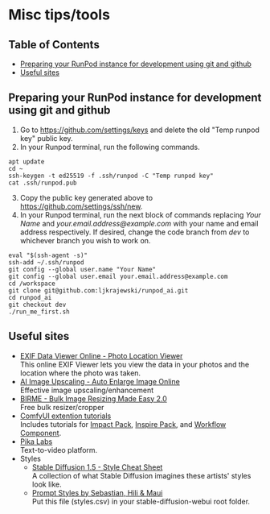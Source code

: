 # Misc tips/tools
## Table of Contents
- [Preparing your RunPod instance for development using git and github](#preparing-your-runpod-instance-for-development-using-git-and-github)
- [Useful sites](#useful-sites)
## Preparing your RunPod instance for development using git and github
1. Go to https://github.com/settings/keys and delete the old "Temp runpod key" public key.
2. In your Runpod terminal, run the following commands.
```
apt update
cd ~
ssh-keygen -t ed25519 -f .ssh/runpod -C "Temp runpod key"
cat .ssh/runpod.pub
```
3. Copy the public key generated above to https://github.com/settings/ssh/new.
4. In your Runpod terminal, run the next block of commands replacing _Your Name_ and _<nolink>your.email.address<span>@example.com_ with your name and email address respectively. If desired, change the code branch from _dev_ to whichever branch you wish to work on.
```
eval "$(ssh-agent -s)"
ssh-add ~/.ssh/runpod
git config --global user.name "Your Name"
git config --global user.email your.email.address@example.com
cd /workspace
git clone git@github.com:ljkrajewski/runpod_ai.git
cd runpod_ai
git checkout dev
./run_me_first.sh
```
## Useful sites
- [EXIF Data Viewer Online - Photo Location Viewer](https://linangdata.com/exif-reader/)  
This online EXIF Viewer lets you view the data in your photos and the location where the photo was taken.
- [AI Image Upscaling - Auto Enlarge Image Online](https://www.avaide.com/image-upscaler/)  
Effective image upscaling/enhancement 
- [BIRME - Bulk Image Resizing Made Easy 2.0](https://www.birme.net/?target_width=512&target_height=512)  
Free bulk resizer/cropper
- [ComfyUI extention tutorials](https://github.com/ltdrdata/ComfyUI-extension-tutorials/tree/Main)  
Includes tutorials for [Impact Pack](https://github.com/ltdrdata/ComfyUI-Impact-Pack), [Inspire Pack](https://github.com/ltdrdata/ComfyUI-Inspire-Pack), and [Workflow Component](https://github.com/ltdrdata/ComfyUI-Workflow-Component).
- [Pika Labs](https://www.pika.art/)  
Text-to-video platform.
- Styles
  - [Stable Diffusion 1.5 - Style Cheat Sheet](https://supagruen.github.io/StableDiffusion-CheatSheet/)  
A collection of what Stable Diffusion imagines these artists' styles look like.
  - [Prompt Styles by Sebastian, Hili & Maui](https://www.patreon.com/posts/sebs-hilis-79649068)  
Put this file (styles.csv) in your stable-diffusion-webui root folder.

